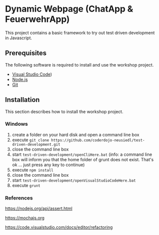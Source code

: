 # Dynamic Webpage (ChatApp & FeuerwehrApp)
This project contains a basic framework to try out test driven development in Javascript.

## Prerequisites

The following software is required to install and use the workshop project.

* [Visual Studio Code](https://code.visualstudio.com))
* [Node.js](https://nodejs.org/en/download/)
* [Git](https://git-scm.com/download/win)

## Installation

This section describes how to install the workshop project.

### Windows
1. create a folder on your hard disk and open a command line box
2. execute `git clone https://github.com/coderdojo-neusiedl/test-driven-development.git`
3. close the command line box
4. start `test-driven-development/openCliHere.bat` (info: a command line box will inform you that the home folder of grunt does not exist. That's ok ... just press any key to continue)
5. execute `npm install`
6. close the command line box
7. start `test-driven-development/openVisualStudioCodeHere.bat`
8. execute `grunt`

### References

https://nodejs.org/api/assert.html

https://mochajs.org

https://code.visualstudio.com/docs/editor/refactoring
